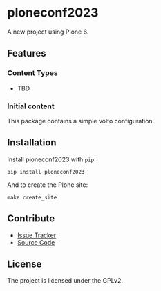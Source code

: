# ploneconf2023

A new project using Plone 6.

## Features

### Content Types

- TBD

### Initial content

This package contains a simple volto configuration.

Installation
------------

Install ploneconf2023 with `pip`:

```shell
pip install ploneconf2023
```
And to create the Plone site:

```shell
make create_site
```

## Contribute

- [Issue Tracker](https://github.com/remdub/ploneconf2023/issues)
- [Source Code](https://github.com/remdub/ploneconf2023/)

## License

The project is licensed under the GPLv2.
